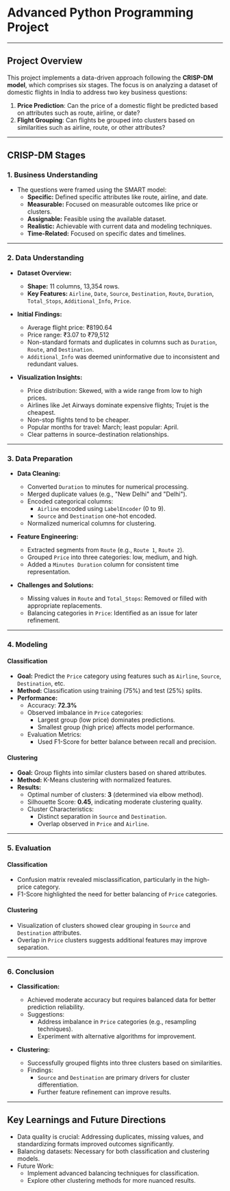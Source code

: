 # Advanced Python Programming Project

---

## Project Overview
This project implements a data-driven approach following the **CRISP-DM model**, which comprises six stages. The focus is on analyzing a dataset of domestic flights in India to address two key business questions:

1. **Price Prediction**: Can the price of a domestic flight be predicted based on attributes such as route, airline, or date?
2. **Flight Grouping**: Can flights be grouped into clusters based on similarities such as airline, route, or other attributes?

---

## CRISP-DM Stages

### **1. Business Understanding**
- The questions were framed using the SMART model:
  - **Specific:** Defined specific attributes like route, airline, and date.
  - **Measurable:** Focused on measurable outcomes like price or clusters.
  - **Assignable:** Feasible using the available dataset.
  - **Realistic:** Achievable with current data and modeling techniques.
  - **Time-Related:** Focused on specific dates and timelines.

---

### **2. Data Understanding**
- **Dataset Overview:**
  - **Shape:** 11 columns, 13,354 rows.
  - **Key Features:** `Airline`, `Date`, `Source`, `Destination`, `Route`, `Duration`, `Total_Stops`, `Additional_Info`, `Price`.

- **Initial Findings:**
  - Average flight price: ₹8190.64
  - Price range: ₹3.07 to ₹79,512
  - Non-standard formats and duplicates in columns such as `Duration`, `Route`, and `Destination`.
  - `Additional_Info` was deemed uninformative due to inconsistent and redundant values.

- **Visualization Insights:**
  - Price distribution: Skewed, with a wide range from low to high prices.
  - Airlines like Jet Airways dominate expensive flights; Trujet is the cheapest.
  - Non-stop flights tend to be cheaper.
  - Popular months for travel: March; least popular: April.
  - Clear patterns in source-destination relationships.

---

### **3. Data Preparation**
- **Data Cleaning:**
  - Converted `Duration` to minutes for numerical processing.
  - Merged duplicate values (e.g., "New Delhi" and "Delhi").
  - Encoded categorical columns:
    - `Airline` encoded using `LabelEncoder` (0 to 9).
    - `Source` and `Destination` one-hot encoded.
  - Normalized numerical columns for clustering.

- **Feature Engineering:**
  - Extracted segments from `Route` (e.g., `Route 1`, `Route 2`).
  - Grouped `Price` into three categories: low, medium, and high.
  - Added a `Minutes Duration` column for consistent time representation.

- **Challenges and Solutions:**
  - Missing values in `Route` and `Total_Stops`: Removed or filled with appropriate replacements.
  - Balancing categories in `Price`: Identified as an issue for later refinement.

---

### **4. Modeling**
#### **Classification**
- **Goal:** Predict the `Price` category using features such as `Airline`, `Source`, `Destination`, etc.
- **Method:** Classification using training (75%) and test (25%) splits.
- **Performance:**
  - Accuracy: **72.3%**
  - Observed imbalance in `Price` categories:
    - Largest group (low price) dominates predictions.
    - Smallest group (high price) affects model performance.
  - Evaluation Metrics:
    - Used F1-Score for better balance between recall and precision.

#### **Clustering**
- **Goal:** Group flights into similar clusters based on shared attributes.
- **Method:** K-Means clustering with normalized features.
- **Results:**
  - Optimal number of clusters: **3** (determined via elbow method).
  - Silhouette Score: **0.45**, indicating moderate clustering quality.
  - Cluster Characteristics:
    - Distinct separation in `Source` and `Destination`.
    - Overlap observed in `Price` and `Airline`.

---

### **5. Evaluation**
#### **Classification**
- Confusion matrix revealed misclassification, particularly in the high-price category.
- F1-Score highlighted the need for better balancing of `Price` categories.

#### **Clustering**
- Visualization of clusters showed clear grouping in `Source` and `Destination` attributes.
- Overlap in `Price` clusters suggests additional features may improve separation.

---

### **6. Conclusion**
- **Classification:**
  - Achieved moderate accuracy but requires balanced data for better prediction reliability.
  - Suggestions:
    - Address imbalance in `Price` categories (e.g., resampling techniques).
    - Experiment with alternative algorithms for improvement.

- **Clustering:**
  - Successfully grouped flights into three clusters based on similarities.
  - Findings:
    - `Source` and `Destination` are primary drivers for cluster differentiation.
    - Further feature refinement can improve results.

---

## Key Learnings and Future Directions
- Data quality is crucial: Addressing duplicates, missing values, and standardizing formats improved outcomes significantly.
- Balancing datasets: Necessary for both classification and clustering models.
- Future Work:
  - Implement advanced balancing techniques for classification.
  - Explore other clustering methods for more nuanced results.
